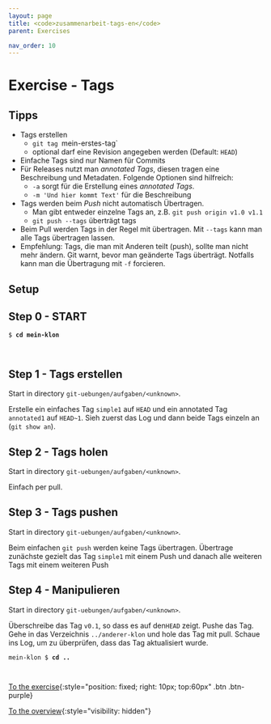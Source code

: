 ```yaml
---
layout: page
title: <code>zusammenarbeit-tags-en</code>
parent: Exercises

nav_order: 10
---
```

# Exercise - Tags


## Tipps

* Tags erstellen
  - `git tag `mein-erstes-tag`
  - optional darf eine Revision angegeben werden (Default: `HEAD`)
* Einfache Tags sind nur Namen für Commits
* Für Releases nutzt man *annotated Tags*, diesen tragen eine Beschreibung und Metadaten. 
  Folgende Optionen sind hilfreich:
  - `-a` sorgt für die Erstellung eines *annotated Tags*.
  - `-m 'Und hier kommt Text'` für die Beschreibung                    
* Tags werden beim *Push* nicht automatisch Übertragen.
   - Man gibt entweder einzelne Tags an, z.B. `git push origin v1.0 v1.1`
   - `git push --tags` überträgt tags
* Beim Pull werden Tags in der Regel mit übertragen. 
  Mit `--tags` kann man alle Tags übertragen lassen.
* Empfehlung: Tags, die man mit Anderen teilt (push),
  sollte man nicht mehr ändern.
  Git warnt, bevor man geänderte Tags überträgt.
  Notfalls kann man die Übertragung mit `-f` forcieren.
            
## Setup
                  

<h2>Step 0 - START <!-- UEB/Tags/0 --></h2>


<pre><code>$ <b>cd mein-klon</b><br><br><br></code></pre>


<h2>Step 1 - Tags erstellen <!-- UEB/Tags/1 --></h2>

Start in directory `git-uebungen/aufgaben/<unknown>`.

Erstelle ein einfaches Tag `simple1` auf `HEAD` und
ein annotated Tag `annotated1` auf `HEAD~1`.
Sieh zuerst das Log und dann beide Tags einzeln an (`git show an`).

<h2>Step 2 - Tags holen <!-- UEB/Tags/2 --></h2>

Start in directory `git-uebungen/aufgaben/<unknown>`.

Einfach per pull.

<h2>Step 3 - Tags pushen <!-- UEB/Tags/3 --></h2>

Start in directory `git-uebungen/aufgaben/<unknown>`.

Beim einfachen `git push` werden keine Tags übertragen.
Übertrage zunächste gezielt das Tag `simple1` mit einem Push
und danach alle weiteren Tags mit einem weiteren Push

<h2>Step 4 - Manipulieren <!-- UEB/Tags/4 --></h2>

Start in directory `git-uebungen/aufgaben/<unknown>`.

Überschreibe das Tag `v0.1`, so dass es auf den`HEAD` zeigt.
Pushe das Tag.
Gehe in das Verzeichnis `../anderer-klon` und hole das Tag mit pull.
Schaue ins Log, um zu überprüfen, dass das Tag aktualisiert wurde.


<pre><code>mein-klon $ <b>cd ..</b><br><br><br></code></pre>


[To the exercise](loesung-zusammenarbeit-tags-en.html){:style="position: fixed; right: 10px; top:60px" .btn .btn-purple}

[To the overview](../../ueberblick-en.html){:style="visibility: hidden"}

